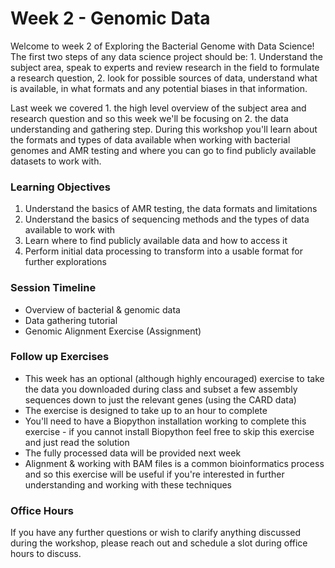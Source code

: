 # Week 2 - Genomic Data

Welcome to week 2 of Exploring the Bacterial Genome with Data Science! The first two steps of any data science project should be: 1. Understand the subject area, speak to experts and review research in the field to formulate a research question, 2. look for possible sources of data, understand what is available, in what formats and any potential biases in that information. 

Last week we covered 1. the high level overview of the subject area and research question and so this week we'll be focusing on 2. the data understanding and gathering step. During this workshop you'll learn about the formats and types of data available when working with bacterial genomes and AMR testing and where you can go to find publicly available datasets to work with.

### Learning Objectives

1. Understand the basics of AMR testing, the data formats and limitations
2. Understand the basics of sequencing methods and the types of data available to work with
3. Learn where to find publicly available data and how to access it
4. Perform initial data processing to transform into a usable format for further explorations

### Session Timeline 

- Overview of bacterial & genomic data
- Data gathering tutorial
- Genomic Alignment Exercise (Assignment)

### Follow up Exercises

- This week has an optional (although highly encouraged) exercise to take the data you downloaded during class and subset a few assembly sequences down to just the relevant genes (using the CARD data)
- The exercise is designed to take up to an hour to complete
- You'll need to have a Biopython installation working to complete this exercise - if you cannot install Biopython feel free to skip this exercise and just read the solution
- The fully processed data will be provided next week 
- Alignment & working with BAM files is a common bioinformatics process and so this exercise will be useful if you're interested in further understanding and working with these techniques

### Office Hours 

If you have any further questions or wish to clarify anything discussed during the workshop, please reach out and schedule a slot during office hours to discuss.